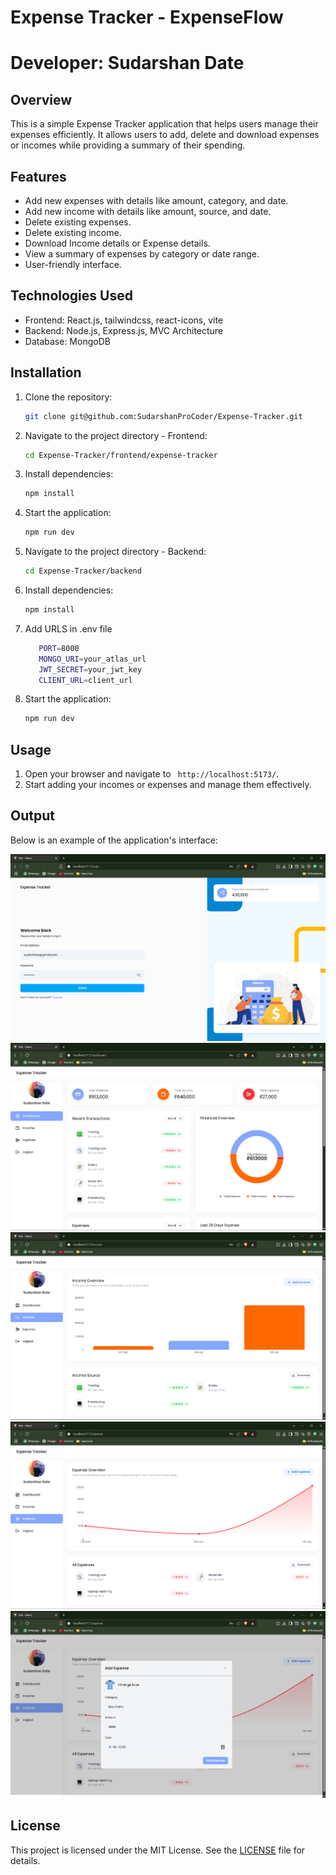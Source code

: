 # Expense Tracker - ExpenseFlow

# Developer: Sudarshan Date

## Overview

This is a simple Expense Tracker application that helps users manage their expenses efficiently. It allows users to add, delete and download expenses or incomes while providing a summary of their spending.

## Features

- Add new expenses with details like amount, category, and date.
- Add new income with details like amount, source, and date.
- Delete existing expenses.
- Delete existing income.
- Download Income details or Expense details.
- View a summary of expenses by category or date range.
- User-friendly interface.

## Technologies Used

- Frontend: React.js, tailwindcss, react-icons, vite
- Backend: Node.js, Express.js, MVC Architecture
- Database: MongoDB

## Installation

1. Clone the repository:
   ```bash
   git clone git@github.com:SudarshanProCoder/Expense-Tracker.git
   ```
2. Navigate to the project directory - Frontend:
   ```bash
   cd Expense-Tracker/frontend/expense-tracker
   ```
3. Install dependencies:
   ```bash
   npm install
   ```
4. Start the application:
   ```bash
   npm run dev
   ```
5. Navigate to the project directory - Backend:
   ```bash
   cd Expense-Tracker/backend
   ```
6. Install dependencies:
   ```bash
   npm install
   ```
7. Add URLS in .env file
   ```bash
      PORT=8000
      MONGO_URI=your_atlas_url
      JWT_SECRET=your_jwt_key
      CLIENT_URL=client_url
   ```
8. Start the application:
   ```bash
   npm run dev
   ```

## Usage

1. Open your browser and navigate to ` http://localhost:5173/`.
2. Start adding your incomes or expenses and manage them effectively.

## Output

Below is an example of the application's interface:

![Expense Tracker Output](./images/img1.png)
![Expense Tracker Output](./images/img2.png)
![Expense Tracker Output](./images/img3.png)
![Expense Tracker Output](./images/img4.png)
![Expense Tracker Output](./images/img5.png)

## License

This project is licensed under the MIT License. See the [LICENSE](./LICENSE) file for details.

